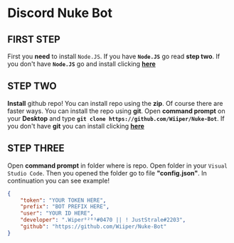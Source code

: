 # **Discord Nuke Bot**


## FIRST STEP

First you **need** to install `Node.JS`. If you have **`Node.JS`** go read **step two**. If you don't have **`Node.JS`** go and install clicking [**here**](https://nodejs.org/en/)

## STEP TWO

**Install** github repo! You can install repo using the **zip**. Of course there are faster ways. You can install the repo using **git**. Open **command prompt** on your **Desktop** and type **`git clone https://github.com/Wiiper/Nuke-Bot`**. If you don't have **git** you can install clicking [**here**](https://git-scm.com/downloads)

## STEP THREE

Open **command prompt** in folder where is repo. Open folder in your `Visual Studio Code`. Then you opened the folder go to file **"config.json"**. In continuation you can see example!

```json
{
    "token": "YOUR TOKEN HERE",    
    "prefix": "BOT PREFIX HERE",    
    "user": "YOUR ID HERE",
    "developer": ".Wiper⁰²⁰³#0470 || ! JustStrale#2203",
    "github": "https://github.com/Wiiper/Nuke-Bot"
}
```
